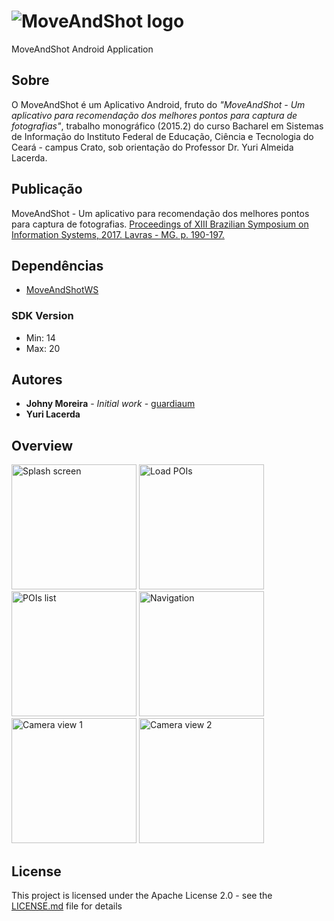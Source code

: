 # ![MoveAndShot logo](https://user-images.githubusercontent.com/22218165/28172728-c6358886-67c2-11e7-8fe3-5656a093ad60.png)

MoveAndShot Android Application

## Sobre

O MoveAndShot é um Aplicativo Android, fruto do _"MoveAndShot - Um aplicativo para recomendação dos melhores pontos para captura de fotografias"_, trabalho monográfico (2015.2) do curso Bacharel em Sistemas de Informação do Instituto Federal de Educação, Ciência e Tecnologia do Ceará - campus Crato, sob orientação do Professor Dr. Yuri Almeida Lacerda.

## Publicação

MoveAndShot - Um aplicativo para recomendação dos melhores pontos para captura de fotografias.
[Proceedings of XIII Brazilian Symposium on Information Systems, 2017. Lavras - MG. p. 190-197.](http://sbsi2017.dcc.ufla.br/download/proceedings_completo.pdf)

## Dependências

* [MoveAndShotWS](https://github.com/guardiaum/MoveAndShotWS)

### SDK Version
* Min: 14
* Max: 20


## Autores

* **Johny Moreira** - *Initial work* - [guardiaum](https://github.com/guardiaum)
* **Yuri Lacerda**

## Overview

  <img alt="Splash screen" src="https://user-images.githubusercontent.com/22218165/28172605-64b7c538-67c2-11e7-8d73-c9f3fdcb60e8.png" width="200">  <img alt="Load POIs" src="https://user-images.githubusercontent.com/22218165/28172655-83f5ace4-67c2-11e7-9602-c9a0a68b91b8.png" width="200">  <img alt="POIs list" src="https://user-images.githubusercontent.com/22218165/28172609-6723d348-67c2-11e7-9bbe-0a3e1fc7c1fd.png" width="200">  <img alt="Navigation" src="https://user-images.githubusercontent.com/22218165/28172641-7d331824-67c2-11e7-92ac-ff0f1300db59.png" width="200">  <img alt="Camera view 1" src="https://user-images.githubusercontent.com/22218165/28172616-7100fa08-67c2-11e7-8742-809a7d257ee7.png" width="200">  <img alt="Camera view 2" src="https://user-images.githubusercontent.com/22218165/28172649-820984aa-67c2-11e7-999f-ea2d089666c2.png" width="200">

## License

This project is licensed under the Apache License 2.0 - see the [LICENSE.md](LICENSE.md) file for details


